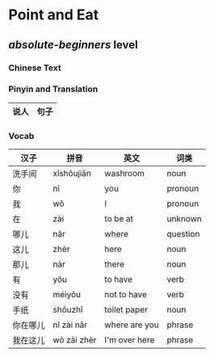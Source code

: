 # Point and Eat
## *absolute-beginners* level

### Chinese Text


### Pinyin and Translation
|说人|句子|
|----|----|
### Vocab
|汉子|拼音|英文|词类|
|----|----|----|----|
|洗手间|xǐshǒujiān|washroom|noun|
|你|nǐ|you|pronoun|
|我|wǒ|I|pronoun|
|在|zài|to be at|unknown|
|哪儿|nǎr|where|question|
|这儿|zhèr|here|noun|
|那儿|nàr|there|noun|
|有|yǒu|to have|verb|
|没有|méiyǒu|not to have|verb|
|手纸|shǒuzhǐ|toilet paper|noun|
|你在哪儿|nǐ zài nǎr|where are you|phrase|
|我在这儿|wǒ zài zhèr|I'm over here|phrase|